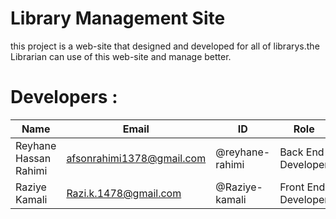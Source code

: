 # Library Management Site
this project is a web-site that designed and developed for all of librarys.the Librarian can use of this web-site and manage better.


# Developers :
Name | Email | ID | Role
------------ | ------------- | ------------ | -------------
Reyhane Hassan Rahimi | afsonrahimi1378@gmail.com | @reyhane-rahimi | Back End Developer
Raziye Kamali | Razi.k.1478@gmail.com | @Raziye-kamali | Front End Developer

